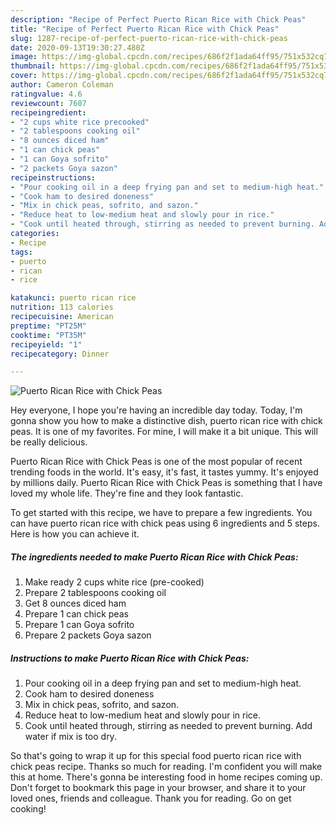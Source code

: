 ```yaml
---
description: "Recipe of Perfect Puerto Rican Rice with Chick Peas"
title: "Recipe of Perfect Puerto Rican Rice with Chick Peas"
slug: 1287-recipe-of-perfect-puerto-rican-rice-with-chick-peas
date: 2020-09-13T19:30:27.480Z
image: https://img-global.cpcdn.com/recipes/686f2f1ada64ff95/751x532cq70/puerto-rican-rice-with-chick-peas-recipe-main-photo.jpg
thumbnail: https://img-global.cpcdn.com/recipes/686f2f1ada64ff95/751x532cq70/puerto-rican-rice-with-chick-peas-recipe-main-photo.jpg
cover: https://img-global.cpcdn.com/recipes/686f2f1ada64ff95/751x532cq70/puerto-rican-rice-with-chick-peas-recipe-main-photo.jpg
author: Cameron Coleman
ratingvalue: 4.6
reviewcount: 7607
recipeingredient:
- "2 cups white rice precooked"
- "2 tablespoons cooking oil"
- "8 ounces diced ham"
- "1 can chick peas"
- "1 can Goya sofrito"
- "2 packets Goya sazon"
recipeinstructions:
- "Pour cooking oil in a deep frying pan and set to medium-high heat."
- "Cook ham to desired doneness"
- "Mix in chick peas, sofrito, and sazon."
- "Reduce heat to low-medium heat and slowly pour in rice."
- "Cook until heated through, stirring as needed to prevent burning. Add water if mix is too dry."
categories:
- Recipe
tags:
- puerto
- rican
- rice

katakunci: puerto rican rice 
nutrition: 113 calories
recipecuisine: American
preptime: "PT25M"
cooktime: "PT35M"
recipeyield: "1"
recipecategory: Dinner

---
```



![Puerto Rican Rice with Chick Peas](https://img-global.cpcdn.com/recipes/686f2f1ada64ff95/751x532cq70/puerto-rican-rice-with-chick-peas-recipe-main-photo.jpg)

Hey everyone, I hope you're having an incredible day today. Today, I'm gonna show you how to make a distinctive dish, puerto rican rice with chick peas. It is one of my favorites. For mine, I will make it a bit unique. This will be really delicious.

Puerto Rican Rice with Chick Peas is one of the most popular of recent trending foods in the world. It's easy, it's fast, it tastes yummy. It's enjoyed by millions daily. Puerto Rican Rice with Chick Peas is something that I have loved my whole life. They're fine and they look fantastic.




To get started with this recipe, we have to prepare a few ingredients. You can have puerto rican rice with chick peas using 6 ingredients and 5 steps. Here is how you can achieve it.

<!--inarticleads1-->

##### The ingredients needed to make Puerto Rican Rice with Chick Peas:

1. Make ready 2 cups white rice (pre-cooked)
1. Prepare 2 tablespoons cooking oil
1. Get 8 ounces diced ham
1. Prepare 1 can chick peas
1. Prepare 1 can Goya sofrito
1. Prepare 2 packets Goya sazon




<!--inarticleads2-->

##### Instructions to make Puerto Rican Rice with Chick Peas:

1. Pour cooking oil in a deep frying pan and set to medium-high heat.
1. Cook ham to desired doneness
1. Mix in chick peas, sofrito, and sazon.
1. Reduce heat to low-medium heat and slowly pour in rice.
1. Cook until heated through, stirring as needed to prevent burning. Add water if mix is too dry.




So that's going to wrap it up for this special food puerto rican rice with chick peas recipe. Thanks so much for reading. I'm confident you will make this at home. There's gonna be interesting food in home recipes coming up. Don't forget to bookmark this page in your browser, and share it to your loved ones, friends and colleague. Thank you for reading. Go on get cooking!

